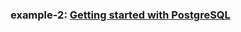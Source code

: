 ### example-2: [Getting started with PostgreSQL](https://docs.sqlc.dev/en/latest/tutorials/getting-started-postgresql.html)
